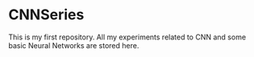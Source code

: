 # CNNSeries
This is my first repository. All my experiments related to CNN and some basic Neural Networks are stored here.
